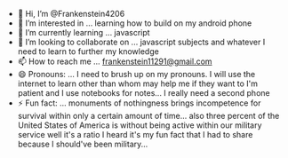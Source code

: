 - 👋 Hi, I’m @Frankenstein4206
- 👀 I’m interested in ... learning how to build on my android phone
- 🌱 I’m currently learning ... javascript
- 💞️ I’m looking to collaborate on ... javascript subjects and whatever I need to learn to further my knowledge
- 📫 How to reach me ... frankenstein11291@gmail.com
- 😄 Pronouns: ... I need to brush up on my pronouns. I will use the internet to learn other than whom may help me if they want to I'm patient and I use notebooks for notes... I really need a second phone 
- ⚡ Fun fact: ...  monuments of nothingness brings incompetence for survival within only a certain amount of time... also three percent of the United States of America is without being active within our military service well it's a ratio I heard it's my fun fact that I had to share because I should've been military... 

<!---
Frankenstein4206/Frankenstein4206 is a ✨ special ✨ repository because its `README.md` (this file) appears on your GitHub profile.
You can click the Preview link to take a look at your changes.
--->
